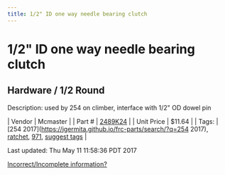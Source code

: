 ```yaml
---
title: 1/2" ID one way needle bearing clutch
---
```


# 1/2" ID one way needle bearing clutch
## Hardware / 1/2 Round
Description: 	used by 254 on climber, interface with 1/2" OD dowel pin 

| Vendor | Mcmaster | 
| Part # | [2489K24](https://www.mcmaster.com/#2489K24) | 
| Unit Price | $11.64 | 
| Tags: | [254 2017](https://jgermita.github.io/frc-parts/search/?q=254 2017), [ratchet](https://jgermita.github.io/frc-parts/search/?q=ratchet), [971](https://jgermita.github.io/frc-parts/search/?q=971), [suggest tags](https://docs.google.com/forms/d/e/1FAIpQLSeWyY8v3RgOty-MyWmh9U0iivNYN_molChYyS-0U-o-kOAv_g/viewform) | 

Last updated: Thu May 11 11:58:36 PDT 2017

 [Incorrect/Incomplete information?](https://docs.google.com/forms/d/e/1FAIpQLSeWyY8v3RgOty-MyWmh9U0iivNYN_molChYyS-0U-o-kOAv_g/viewform)